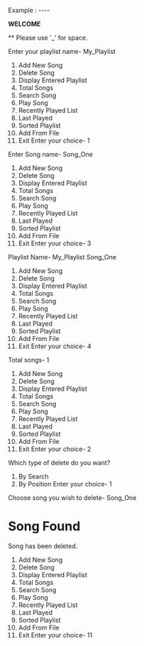 Example : ----


**WELCOME**

** Please use '_' for space.

Enter your playlist name- My_Playlist

1. Add New Song
2. Delete Song
3. Display Entered Playlist
4. Total Songs
5. Search Song
6. Play Song
7. Recently Played List
8. Last Played
9. Sorted Playlist
10. Add From File
11. Exit
Enter your choice- 1

Enter Song name- Song_One

1. Add New Song
2. Delete Song
3. Display Entered Playlist
4. Total Songs
5. Search Song
6. Play Song
7. Recently Played List
8. Last Played
9. Sorted Playlist
10. Add From File
11. Exit
Enter your choice- 3

Playlist Name- My_Playlist
Song_One

1. Add New Song
2. Delete Song
3. Display Entered Playlist
4. Total Songs
5. Search Song
6. Play Song
7. Recently Played List
8. Last Played
9. Sorted Playlist
10. Add From File
11. Exit
Enter your choice- 4

Total songs- 1

1. Add New Song
2. Delete Song
3. Display Entered Playlist
4. Total Songs
5. Search Song
6. Play Song
7. Recently Played List
8. Last Played
9. Sorted Playlist
10. Add From File
11. Exit
Enter your choice- 2

Which type of delete do you want?
1. By Search
2. By Position
Enter your choice- 1

Choose song you wish to delete- Song_One

# Song Found
Song has been deleted.

1. Add New Song
2. Delete Song
3. Display Entered Playlist
4. Total Songs
5. Search Song
6. Play Song
7. Recently Played List
8. Last Played
9. Sorted Playlist
10. Add From File
11. Exit
Enter your choice- 11
